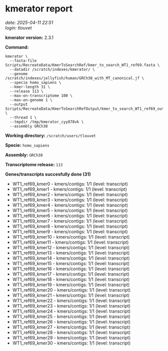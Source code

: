 # kmerator report
*date: 2025-04-11 22:51*  
*login: tlouvet*

**kmerator version:** 2.3.1

**Command:**

```
kmerator \
  --fasta-file Scripts/RecreateData/KmerToSearchRef/kmer_to_search_WT1_ref69.fasta \
  --datadir /scratch/indexes/kmerator/ \
  --genome /scratch/indexes/jellyfish/human/GRCh38_with_MT_canonical.jf \
  --specie homo_sapiens \
  --kmer-length 31 \
  --release 113 \
  --max-on-transcriptome 100 \
  --max-on-genome 1 \
  --output Scripts/RecreateData/KmerToSearchRefOutput/kmer_to_search_WT1_ref69_output \
  --thread 1 \
  --tmpdir /tmp/kmerator_cyy878vk \
  --assembly GRCh38
```

**Working directory:** `/scratch/users/tlouvet`

**Specie:** `homo_sapiens`

**Assembly:** `GRCh38`

**Transcriptome release:** `113`

**Genes/transcripts succesfully done (31)**

- WT1_ref69_kmer0 - kmers/contigs: 1/1 (level: transcript)
- WT1_ref69_kmer1 - kmers/contigs: 1/1 (level: transcript)
- WT1_ref69_kmer2 - kmers/contigs: 1/1 (level: transcript)
- WT1_ref69_kmer3 - kmers/contigs: 1/1 (level: transcript)
- WT1_ref69_kmer4 - kmers/contigs: 1/1 (level: transcript)
- WT1_ref69_kmer5 - kmers/contigs: 1/1 (level: transcript)
- WT1_ref69_kmer6 - kmers/contigs: 1/1 (level: transcript)
- WT1_ref69_kmer7 - kmers/contigs: 1/1 (level: transcript)
- WT1_ref69_kmer8 - kmers/contigs: 1/1 (level: transcript)
- WT1_ref69_kmer9 - kmers/contigs: 1/1 (level: transcript)
- WT1_ref69_kmer10 - kmers/contigs: 1/1 (level: transcript)
- WT1_ref69_kmer11 - kmers/contigs: 1/1 (level: transcript)
- WT1_ref69_kmer12 - kmers/contigs: 1/1 (level: transcript)
- WT1_ref69_kmer13 - kmers/contigs: 1/1 (level: transcript)
- WT1_ref69_kmer14 - kmers/contigs: 1/1 (level: transcript)
- WT1_ref69_kmer15 - kmers/contigs: 1/1 (level: transcript)
- WT1_ref69_kmer16 - kmers/contigs: 1/1 (level: transcript)
- WT1_ref69_kmer17 - kmers/contigs: 1/1 (level: transcript)
- WT1_ref69_kmer18 - kmers/contigs: 1/1 (level: transcript)
- WT1_ref69_kmer19 - kmers/contigs: 1/1 (level: transcript)
- WT1_ref69_kmer20 - kmers/contigs: 1/1 (level: transcript)
- WT1_ref69_kmer21 - kmers/contigs: 1/1 (level: transcript)
- WT1_ref69_kmer22 - kmers/contigs: 1/1 (level: transcript)
- WT1_ref69_kmer23 - kmers/contigs: 1/1 (level: transcript)
- WT1_ref69_kmer24 - kmers/contigs: 1/1 (level: transcript)
- WT1_ref69_kmer25 - kmers/contigs: 1/1 (level: transcript)
- WT1_ref69_kmer26 - kmers/contigs: 1/1 (level: transcript)
- WT1_ref69_kmer27 - kmers/contigs: 1/1 (level: transcript)
- WT1_ref69_kmer28 - kmers/contigs: 1/1 (level: transcript)
- WT1_ref69_kmer29 - kmers/contigs: 1/1 (level: transcript)
- WT1_ref69_kmer30 - kmers/contigs: 1/1 (level: transcript)
